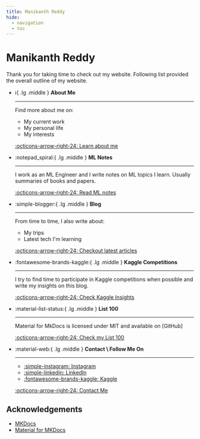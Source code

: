 ```yaml
---
title: Manikanth Reddy
hide:
  - navigation
  - toc
---
```


# Manikanth Reddy
Thank you for taking time to check out my website. Following list provided the overall outline of my website.

<div class="grid cards" markdown>

-   :information_source:{ .lg .middle } __About Me__

    ---

    Find more about me on:
    
    - My current work
    - My personal life
    - My interests

    [:octicons-arrow-right-24: Learn about me](/about)

-   :notepad_spiral:{ .lg .middle } __ML Notes__

    ---

    I work as an ML Engineer and I write notes on ML topics I learn. Usually summaries of books and papers.

    [:octicons-arrow-right-24: Read ML notes](#)

-   :simple-blogger:{ .lg .middle } __Blog__

    ---

    From time to time, I also write about:

    - My trips
    - Latest tech I'm learning

    [:octicons-arrow-right-24: Checkout latest articles](/blog)

-   :fontawesome-brands-kaggle:{ .lg .middle } __Kaggle Competitions__

    ---

    I try to find time to participate in Kaggle competitions when possible and write my insights on this blog. 

    [:octicons-arrow-right-24: Check Kaggle Insights](/kaggle/)

-   :material-list-status:{ .lg .middle } __List 100__

    ---

    Material for MkDocs is licensed under MIT and available on [GitHub]

    [:octicons-arrow-right-24: Check my List 100](/about/list-100/)

-   :material-web:{ .lg .middle } __Contact \ Follow Me On__

    ---

    - [:simple-instagram: Instagram](https://www.instagram.com/manikanthr5/)
    - [:simple-linkedin: LinkedIn](https://www.linkedin.com/in/manikanthr5/)
    - [:fontawesome-brands-kaggle: Kaggle](https://www.kaggle.com/manikanthr5/)

    [:octicons-arrow-right-24: Contact Me](/about/contact/)

</div>

## Acknowledgements

- <a href="https://www.mkdocs.org/" target="_blank" title="MKDocs">MKDocs</a>
- <a href="https://squidfunk.github.io/mkdocs-material/" target="_blank" title="Material for MKDocs">Material for MKDocs</a>
